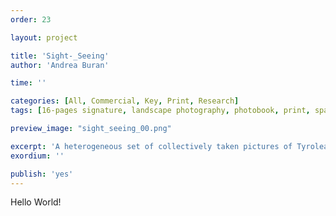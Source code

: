 ```yaml
---
order: 23

layout: project

title: 'Sight-_Seeing'
author: 'Andrea Buran'

time: ''

categories: [All, Commercial, Key, Print, Research]
tags: [16-pages signature, landscape photography, photobook, print, spatial montage]

preview_image: "sight_seeing_00.png"

excerpt: 'A heterogeneous set of collectively taken pictures of Tyrolean summer landscapes—halfway between tourism’s advertising images and contemporary photos—is spatially arranged in the photobook Sight-_Seeing.'
exordium: ''

publish: 'yes'
---
```


Hello World!